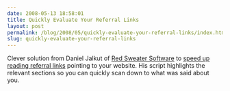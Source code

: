 ```yaml
---
date: 2008-05-13 18:58:01
title: Quickly Evaluate Your Referral Links
layout: post
permalink: /blog/2008/05/quickly-evaluate-your-referral-links/index.html
slug: quickly-evaluate-your-referral-links
---
```

Clever solution from Daniel Jalkut of [Red Sweater Software](http://www.red-sweater.com/blog/498/safari-link-exposer) to [speed up reading referral links](http://www.red-sweater.com/blog/498/safari-link-exposer) pointing to your website. His script highlights the relevant sections so you can quickly scan down to what was said about you.